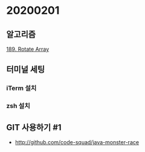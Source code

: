 # 20200201

## 알고리즘
[189. Rotate Array](https://github.com/Hyune-c/algorithm/tree/master/src/main/java/leetcode/rotatearray)

## 터미널 세팅
### iTerm 설치
### zsh 설치

## GIT 사용하기 #1
- http://github.com/code-squad/java-monster-race



<!--stackedit_data:
eyJoaXN0b3J5IjpbNDkyMTc2MzQzLDE4OTc3MzU1MThdfQ==
-->